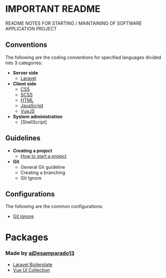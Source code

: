 # IMPORTANT README

README NOTES FOR STARTING / MAINTAINING OF SOFTWARE APPLICATION PROJECT

## Conventions

The following are the coding conventions for specified languages divided into 3 categories:

- **Server side**
  - [Laravel](conventions/Laravel.md)
- **Client side**
  - [CSS](conventions/CSS.md)
  - [SCSS](conventions/SCSS.md)
  - [HTML](conventions/HTML.md)
  - [JavaScript](conventions/Javascript.md)
  - [VueJS](conventions/VueJS.md)
- **System administration**
  - [ShellScript]

## Guidelines

- **Creating a project**
  - [How to start a project](https://github.com/nodes-vapor/readme/blob/master/Documentation/how-to-start-a-project.md)
- **Git**
  - General Git guideline
  - Creating a branching
  - Git Ignore

## Configurations

The following are the common configurations:

- [ Git Ignore ](Configurations/Gitignore.md)

# Packages

### Made by [ajDesamparado13](https://github.com/ajDesamparado13)

- [Laravel Boilerplate](https://github.com/ajDesamparado13/j-laravel-vue-boilerplate)
- [Vue UI Collection](https://github.com/ajDesamparado13/j-ui)
